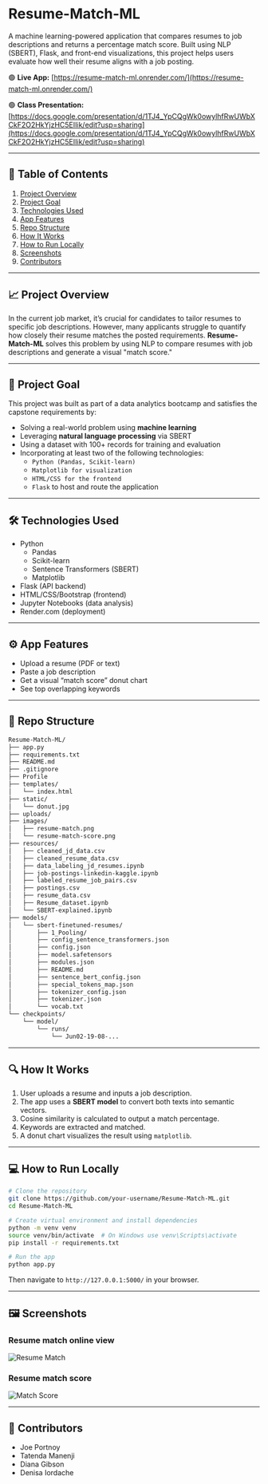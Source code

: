 # Resume-Match-ML

A machine learning-powered application that compares resumes to job descriptions and returns a percentage match score. Built using NLP (SBERT), Flask, and front-end visualizations, this project helps users evaluate how well their resume aligns with a job posting.

🟢 **Live App:** [https://resume-match-ml.onrender.com/](https://resume-match-ml.onrender.com/)

🟢 **Class Presentation:** [https://docs.google.com/presentation/d/1TJ4_YpCQgWk0owylhfRwUWbXCkF2O2HkYjzHC5EIIik/edit?usp=sharing](https://docs.google.com/presentation/d/1TJ4_YpCQgWk0owylhfRwUWbXCkF2O2HkYjzHC5EIIik/edit?usp=sharing)

---

## 📌 Table of Contents

1. [Project Overview](#project-overview)
2. [Project Goal](#project-goal)
3. [Technologies Used](#technologies-used)
4. [App Features](#app-features)
5. [Repo Structure](#repo-structure)
6. [How It Works](#how-it-works)
7. [How to Run Locally](#how-to-run-locally)
8. [Screenshots](#screenshots)
9. [Contributors](#contributors)

---

## 📈 Project Overview

In the current job market, it’s crucial for candidates to tailor resumes to specific job descriptions. However, many applicants struggle to quantify how closely their resume matches the posted requirements. **Resume-Match-ML** solves this problem by using NLP to compare resumes with job descriptions and generate a visual "match score."

---

## 🎯 Project Goal

This project was built as part of a data analytics bootcamp and satisfies the capstone requirements by:

- Solving a real-world problem using **machine learning**
- Leveraging **natural language processing** via SBERT
- Using a dataset with 100+ records for training and evaluation
- Incorporating at least two of the following technologies:
  - `Python (Pandas, Scikit-learn)`
  - `Matplotlib for visualization`
  - `HTML/CSS for the frontend`
  - `Flask` to host and route the application

---

## 🛠 Technologies Used

- Python
  - Pandas
  - Scikit-learn
  - Sentence Transformers (SBERT)
  - Matplotlib
- Flask (API backend)
- HTML/CSS/Bootstrap (frontend)
- Jupyter Notebooks (data analysis)
- Render.com (deployment)

---

## ⚙️ App Features

- Upload a resume (PDF or text)
- Paste a job description
- Get a visual “match score” donut chart
- See top overlapping keywords

---

## 📁 Repo Structure

```bash
Resume-Match-ML/
├── app.py
├── requirements.txt
├── README.md
├── .gitignore
├── Profile
├── templates/
│   └── index.html
├── static/
│   └── donut.jpg
├── uploads/
├── images/
│   ├── resume-match.png
│   └── resume-match-score.png
├── resources/
│   ├── cleaned_jd_data.csv
│   ├── cleaned_resume_data.csv
│   ├── data_labeling_jd_resumes.ipynb
│   ├── job-postings-linkedin-kaggle.ipynb
│   ├── labeled_resume_job_pairs.csv
│   ├── postings.csv
│   ├── resume_data.csv
│   ├── Resume_dataset.ipynb
│   └── SBERT-explained.ipynb
├── models/
│   └── sbert-finetuned-resumes/
│       ├── 1_Pooling/
│       ├── config_sentence_transformers.json
│       ├── config.json
│       ├── model.safetensors
│       ├── modules.json
│       ├── README.md
│       ├── sentence_bert_config.json
│       ├── special_tokens_map.json
│       ├── tokenizer_config.json
│       ├── tokenizer.json
│       └── vocab.txt
└── checkpoints/
    └── model/
        └── runs/
            └── Jun02-19-08-...
```

---

## 🔍 How It Works

1. User uploads a resume and inputs a job description.
2. The app uses a **SBERT model** to convert both texts into semantic vectors.
3. Cosine similarity is calculated to output a match percentage.
4. Keywords are extracted and matched.
5. A donut chart visualizes the result using `matplotlib`.

---

## 💻 How to Run Locally

```bash
# Clone the repository
git clone https://github.com/your-username/Resume-Match-ML.git
cd Resume-Match-ML

# Create virtual environment and install dependencies
python -m venv venv
source venv/bin/activate  # On Windows use venv\Scripts\activate
pip install -r requirements.txt

# Run the app
python app.py
```

Then navigate to `http://127.0.0.1:5000/` in your browser.

---

## 🖼 Screenshots

### Resume match online view

![Resume Match](images/resume-match.png)

### Resume match score
![Match Score](images/resume-match-score.png)

---

## 👥 Contributors

- Joe Portnoy
- Tatenda Manenji
- Diana Gibson
- Denisa Iordache